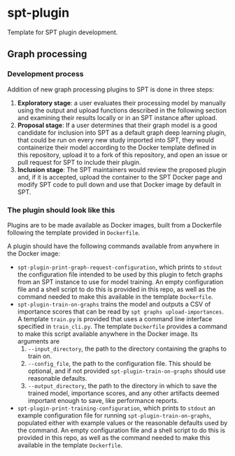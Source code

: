 # spt-plugin
Template for SPT plugin development.

## Graph processing

### Development process

Addition of new graph processing plugins to SPT is done in three steps:
1. **Exploratory stage**: a user evaluates their processing model by manually using the output and upload functions described in the following section and examining their results locally or in an SPT instance after upload.
2. **Proposal stage**: If a user determines that their graph model is a good candidate for inclusion into SPT as a default graph deep learning plugin, that could be run on every new study imported into SPT, they would containerize their model according to the Docker template defined in this repository, upload it to a fork of this repository, and open an issue or pull request for SPT to include their plugin.
3. **Inclusion stage**: The SPT maintainers would review the proposed plugin and, if it is accepted, upload the container to the SPT Docker page and modify SPT code to pull down and use that Docker image by default in SPT.

### The plugin should look like this

Plugins are to be made available as Docker images, built from a Dockerfile following the template provided in `Dockerfile`.

A plugin should have the following commands available from anywhere in the Docker image:
* `spt-plugin-print-graph-request-configuration`, which prints to `stdout` the configuration file intended to be used by this plugin to fetch graphs from an SPT instance to use for model training. An empty configuration file and a shell script to do this is provided in this repo, as well as the command needed to make this available in the template `Dockerfile`.
* `spt-plugin-train-on-graphs` trains the model and outputs a CSV of importance scores that can be read by `spt graphs upload-importances`. A template `train.py` is provided that uses a command line interface specified in `train_cli.py`. The template `Dockerfile` provides a command to make this script available anywhere in the Docker image. Its arguments are
    1. `--input_directory`, the path to the directory containing the graphs to train on.
    2. `--config_file`, the path to the configuration file. This should be optional, and if not provided `spt-plugin-train-on-graphs` should use reasonable defaults.
    3. `--output_directory`, the path to the directory in which to save the trained model, importance scores, and any other artifacts deemed important enough to save, like performance reports.
* `spt-plugin-print-training-configuration`, which prints to `stdout` an example configuration file for running `spt-plugin-train-on-graphs`, populated either with example values or the reasonable defaults used by the command. An empty configuration file and a shell script to do this is provided in this repo, as well as the command needed to make this available in the template `Dockerfile`.
